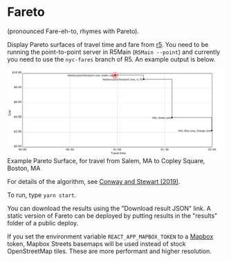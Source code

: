 # Fareto

(pronounced Fare-eh-to, rhymes with Pareto).

Display Pareto surfaces of travel time and fare from [r5](https://github.com/conveyal/r5). You need to be running the point-to-point server in R5Main (`R5Main --point`) and currently you need to use the `nyc-fares` branch of R5. An example output is below.

![Example Pareto Surface](fareto.png)
Example Pareto Surface, for travel from Salem, MA to Copley Square, Boston, MA

For details of the algorithm, see [Conway and Stewart (2019)](https://files.indicatrix.org/Conway-Stewart-2019-Charlie-Fare-Constraints.pdf).

To run, type `yarn start`.

You can download the results using the "Download result JSON" link. A static version of Fareto can be deployed by putting results in the "results" folder of a public deploy.

If you set the environment variable `REACT_APP_MAPBOX_TOKEN` to a [Mapbox](https://mapbox.com) token, Mapbox Streets basemaps will be used instead of stock OpenStreetMap tiles. These are more performant and higher resolution.
